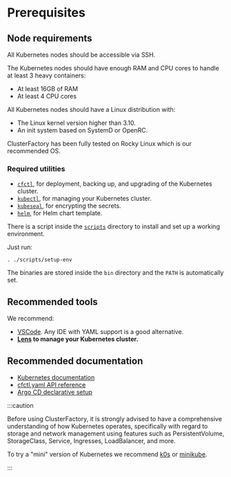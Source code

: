 # Prerequisites

## Node requirements

All Kubernetes nodes should be accessible via SSH.

The Kubernetes nodes should have enough RAM and CPU cores to handle at least 3 heavy containers:

- At least 16GB of RAM
- At least 4 CPU cores

All Kubernetes nodes should have a Linux distribution with:

- The Linux kernel version higher than 3.10.
- An init system based on SystemD or OpenRC.

ClusterFactory has been fully tested on Rocky Linux which is our recommended OS.

### Required utilities

- [`cfctl`](https://github.com/SquareFactory/cfctl/releases), for deployment, backing up, and upgrading of the Kubernetes cluster.
- [`kubectl`](https://kubernetes.io/docs/tasks/tools/#kubectl), for managing your Kubernetes cluster.
- [`kubeseal`](https://github.com/bitnami-labs/sealed-secrets/releases/), for encrypting the secrets.
- [`helm`](https://github.com/helm/helm/releases/), for Helm chart template.

There is a script inside the [`scripts`](https://github.com/SquareFactory/ClusterFactory/tree/main/scripts) directory to install and set up a working environment.

Just run:

```shell
. ./scripts/setup-env
```

The binaries are stored inside the `bin` directory and the `PATH` is automatically set.

## Recommended tools

We recommend:

- [VSCode](https://code.visualstudio.com). Any IDE with YAML support is a good alternative.
- **[Lens](https://k8slens.dev) to manage your Kubernetes cluster.**

## Recommended documentation

- [Kubernetes documentation](https://kubernetes.io/docs/concepts/)
- [cfctl.yaml API reference](/docs/reference/cfctl.yaml)
- [Argo CD declarative setup](https://argo-cd.readthedocs.io/en/stable/operator-manual/declarative-setup/)

:::caution

Before using ClusterFactory, it is strongly advised to have a comprehensive understanding of how Kubernetes operates, specifically with regard to storage and network management using features such as PersistentVolume, StorageClass, Service, Ingresses, LoadBalancer, and more.

To try a "mini" version of Kubernetes we recommend [k0s](https://k0sproject.io) or [minikube](https://minikube.sigs.k8s.io/docs/start/).

:::
